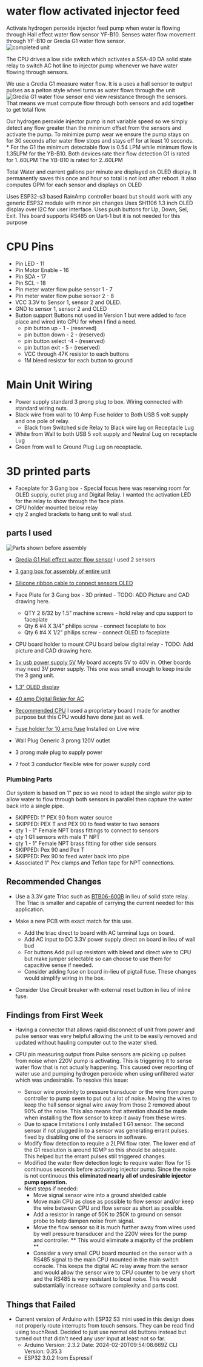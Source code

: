 # water flow activated injector feed

Activate hydrogen peroxide injector feed pump when water is flowing through Hall effect water flow sensor YF-B10.  Senses water flow movement through YF-B10 or Gredia G1 water flow sensor.  
![completed unit](img/completed-unit-1.jpg)

The CPU drives a low side switch which activates a SSA-40 DA solid state relay to switch AC hot line to injector pump whenever we have water flowing through 
sensors. 

We use a Gredia G1 measure water flow.  It is a uses a hall sensor to output pulses as a pelton style wheel turns as water flows through the unit
![Gredia G1 water flow sensor end view](img/water-sensor-end-view.jpg)
resistance through the sensors. That means we must compute flow through 
both sensors and add together to get total flow.   

Our hydrogen peroxide injector pump is not variable speed so we simply detect any flow greater than the minimum offset from the sensors and activate the pump.  To minimize pump wear we ensure the pump stays on for 30 seconds after water flow stops and stays off for at least 10 seconds.  
    * For the G1 the minimum detectable flow is 0.54 LPM while minimum 
      flow is 1.35LPM for the YB-B10. Both devices rate their flow detection
      G1 is rated for 1..60LPM   The YB-B10 is rated for 2..60LPM

Total Water and current gallons per minute are displayed on OLED display.  It permanently saves this once and hour so total is not lost after reboot.    It also computes GPM for each sensor and displays on OLED


Uses ESP32-s3 based RainAmp controller board but should work with any generic ESP32 module with minor pin changes Uses SH1106 1.3 inch OLED display over I2C for user interface.  Uses push buttons for Up, Down, Sel, Exit.  This board
supports RS485 on Uart-1 but it is not needed for this purpose 

# CPU Pins
* Pin LED - 11
* Pin Motor Enable - 16
* Pin SDA - 17
* Pin SCL - 18
* Pin meter water flow pulse sensor 1 - 7
* Pin meter water flow pulse sensor 2 - 8 
* VCC 3.3V to Sensor 1, sensor 2 and OLED.
* GND to sensor 1, sensor 2 and OLED
* Button support
    Buttons not used in Version 1 but were added to 
    face place and wired into CPU for when I find a
    need. 
    * pin button up - 1  - (reserved) 
    * pin button down - 2 - (reserved) 
    * pin button select -4  - (reserved) 
    * pin button exit  - 5 - (reserved) 
    * VCC through 47K resistor to each  buttons
    * 1M bleed resistor for each button to ground 


# Main Unit Wiring
* Power supply standard 3 prong plug to box. Wiring connected with standard wiring nuts. 
* Black wire from wall to 10 Amp Fuse holder to Both USB 5 volt supply and one pole of relay.
  * Black from Switched side Relay to Black wire lug on Receptacle Lug
* White from Wall to both USB 5 volt supply and Neutral Lug on receptacle Lug
* Green from wall to Ground Plug Lug on receptacle.


# 3D printed parts
* Faceplate for 3 Gang box - Special focus here was reserving room for 
  OLED supply,  outlet plug and Digital Relay.  I wanted the activation 
  LED for the relay to show through the face plate.  
* CPU holder mounted below relay
* qty 2 angled brackets to hang unit to wall stud.


## parts I used
![Parts shown before assembly](img/exploded-parts.jpg)

* [Gredia G1 Hall effect water flow sensor](https://www.amazon.com/GREDIA-Sensor-Food-Grade-Flowmeter-Counter/dp/B07RF5D156/)  I used 2 sensors
* [3 gang box for assembly of entire unit](https://www.amazon.com/Madison-Electric-Products-MSB3G-Adjustable/dp/B00H8NUVQA)
* [Silicone ribbon cable to connect sensors OLED](https://www.amazon.com/MECCANIXITY-Ribbon-Silicone-Stranded-Tinned/dp/B0CBB3C91V)

* Face Plate for 3 Gang box -  3D printed - TODO: ADD Picture and 
  CAD drawing here.
    * QTY 2  6/32 by 1.5" machine screws - hold relay and cpu support to faceplate
    * Qty 6  #4 X 3/4" philips screw - connect faceplate to box
    * Qty 6   #4 X 1/2" philips screw - connect OLED to faceplate

* CPU board holder to mount CPU board below digital relay - TODO: Add picture 
  and CAD drawing here.

* [5v usb power supply 5V](https://www.amazon.com/Adapter-UorMe-Charger-Charging-Compatible/dp/B08LGRN2NR)  My board 
  accepts 5V to 40V in.  Other boards may need 3V power supply. This one was 
  small enough to keep inside the 3 gang unit.
* [1.3" OLED display](https://www.aliexpress.us/item/2251832498844654.html)
* [40 amp Digital Relay for AC](https://www.aliexpress.us/item/3256804475347699)
* [Recommended CPU](https://www.aliexpress.us/item/3256805991471052.html) I used a proprietary board I made for another purpose but this CPU would have done just as well.
* [Fuse holder for 10 amp fuse](https://www.amazon.com/KOLACEN-Automotive-Inline-5x20mm-Holder/dp/B071G1L98V) Installed on Live wire 
* Wall Plug Generic 3 prong 120V outlet
* 3 prong male plug to supply power
* 7 foot 3 conductor flexible wire for power supply cord

### Plumbing Parts
Our system is based on 1" pex so we need to adapt the single water 
pip to allow water to flow through both sensors in parallel then 
capture the water back into a single pipe.
* SKIPPED: 1" PEX 90 from water source
* SKIPPED: PEX T and PEX 90 to feed water to two sensors
* qty 1 -  1" Female NPT brass fittings to connect to sensors
* qty 1 G1 sensors with male 1" NPT 
* qty 1 - 1" Female NPT  brass fitting for other side sensors
* SKIPPED: Pex 90 and Pex T 
* SKIPPED: Pex 90 to feed water back into pipe
* Associated 1" Pex clamps  and Teflon tape for NPT connections.


## Recommended Changes  
* Use a 3.3V gate Triac such as [BTB06-600B](https://www.aliexpress.us/item/3256806576807703.html) in lieu of solid state relay.  The Triac is smaller and capable of carrying the current needed for this application.

* Make a new PCB with exact match for this use.
  * Add the triac direct to board with AC terminal lugs on board.  
  * Add AC input to DC 3.3V power supply direct on board in lieu of wall bud
  * For buttons Add pull up resistors with bleed and direct wire to CPU but make jumper selectable so can choose to use them for capacitive sense if needed.  
  * Consider adding fuse on board in-lieu of pigtail fuse.  These changes
would simplify wiring in the box. 
* Consider Use Circuit breaker with external reset button in lieu of inline fuse.

## Findings from First Week
* Having a connector that allows rapid disconnect of unit from power and pulse 
  sensor was very helpful allowing the unit to be easily removed and updated 
  without hauling computer out to the water shed. 

* CPU pin measuring output from Pulse sensors are picking up pulses from noise when 220V pump is activating.  This is triggering it to sense water flow that is not actually happening.  This caused over reporting of water use and pumping hydrogen peroxide when
using unfiltered water which was undesirable.  To resolve this issue:
  * Sensor wire proximity to pressure transducer or the wire from pump 
    controller to pump seem to put out a lot of noise. Moving the wires
    to keep the hall sensor signal wire away from those 2 removed 
    about 90% of the noise. This also means that attention should 
    be made when installing the flow sensor to keep it away from these
    wires.
  * Due to space limitations I only installed 1 G1 sensor.  The second 
    sensor if not plugged in to a sensor was generating errant pulses.
    fixed by disabling one of the sensors in software.
  * Modify flow detection to require a 2LPM flow rater.   The lower end 
    of the G1 resolution is around 1GMP so this should be adequate.  
    This helped but the errant pulses still triggered changes.
  * Modified the water flow detection logic to require water flow 
    for 15 continuous seconds before activating injector pump.
    Since the noise is not continuous **this eliminated nearly all 
    of undesirable injector pump operation.**
  * Next steps if needed:
    * Move signal sensor wire into a ground shielded cable 
    * Move main CPU as close as possible to flow sensor 
      and/or keep the wire between CPU and flow sensor 
      as short as possible. 
    * Add a resistor in range of 50K to 250K to ground on 
      sensor probe to help dampen noise from signal.
    * Move the flow sensor so it is much further away 
      from wires used by well pressure transducer and the 
      220V wires for the pump and controller.  ** This 
      would eliminate a majority of the problem **
    * Consider a very small CPU board mounted on the sensor
      with a RS485 signal to the main CPU mounted in the 
      main switch console.  This keeps the digital AC relay
      away from the sensor and would allow the sensor wire
      to CPU counter to be very short and the RS485 is very 
      resistant to local noise.  This would substantially 
      increase software complexity and parts cost.


## Things that Failed
* Current version of Arduino with ESP32 S3 mini used in this design does not properly route interrupts from touch sensors.  They can be read find using touchRead.  Decided to just use normal old buttons instead but turned out that didn't need any user input at least not so far.
  * Arduino Version: 2.3.2 Date: 2024-02-20T09:54:08.669Z CLI Version: 0.35.3 
  * ESP32 3.0.2 from Espressif
